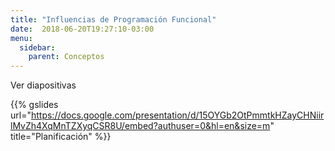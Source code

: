 ```yaml
---
title: "Influencias de Programación Funcional"
date:  2018-06-20T19:27:10-03:00
menu:
  sidebar:
    parent: Conceptos
---
```



Ver diapositivas

{{% gslides 
  url="https://docs.google.com/presentation/d/15OYGb2OtPmmtkHZayCHNiirlMvZh4XqMnTZXyqCSR8U/embed?authuser=0&hl=en&size=m" 
  title="Planificación"
%}}